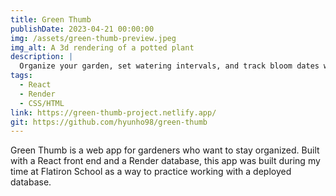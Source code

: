 ```yaml
---
title: Green Thumb
publishDate: 2023-04-21 00:00:00
img: /assets/green-thumb-preview.jpeg
img_alt: A 3d rendering of a potted plant
description: |
  Organize your garden, set watering intervals, and track bloom dates with ease.
tags:
  - React
  - Render
  - CSS/HTML
link: https://green-thumb-project.netlify.app/
git: https://github.com/hyunho98/green-thumb
---
```


Green Thumb is a web app for gardeners who want to stay organized. Built with a React front end and a Render database, this app was built during my time at Flatiron School as a way to practice working with a deployed database.
